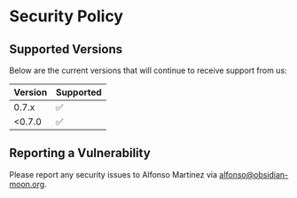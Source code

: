 # Security Policy

## Supported Versions

Below are the current versions that will continue to receive support from us:

| Version | Supported          |
|---------|--------------------|
| 0.7.x   | :white_check_mark: |
| <0.7.0  | :white_check_mark: |

## Reporting a Vulnerability

Please report any security issues to Alfonso Martinez via alfonso@obsidian-moon.org.

